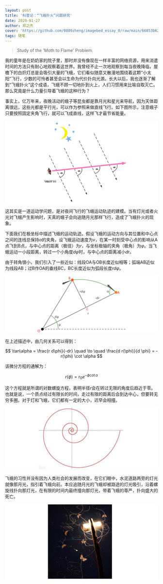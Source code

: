 ```yaml
---
layout: post
title: '科普记：“飞蛾扑火”问题研究'
date: 2020-01-27
author: 郑之杰
cover: 'https://github.com/0809zheng/imagebed_essay_0/raw/main/66853b62d9c307b7e968652e.png'
tags: 随笔
---
```


> Study of the 'Moth to Flame' Problem.

我的童年是在奶奶家的院子里，那时并没有像现在一样丰富的网络资源，用来消遣时间的方法只有耐心地观察着这世界。我曾经不止一次地观察到每当夜晚降临，屋檐下的白炽灯总是会吸引大量的飞蛾，它们看似随意又散漫地围绕着这颗“小太阳”飞行，少数的可怜者甚至会以生命为代价扑向光源。长大以后，我也逐渐了解到“飞蛾扑火”这个成语，飞蛾不顾一切地扑到火上，人们习惯用来比喻自取灭亡。那么究竟是什么力量引导着飞蛾的这种行为？

事实上，亿万年来，夜晚活动的蛾子等昆虫都是靠月光和星光来导航，因为天体距离很远，这些光都是平行光，可以作为参照来做直线飞行。如下图所示，注意蛾子只要按照固定夹角飞行，就可以飞成直线，这样飞才最节省能量。

![](https://github.com/0809zheng/imagebed_essay_0/raw/main/668539ded9c307b7e9652d07.png)

这其实是一道运动学问题，是对夜间飞行的飞蛾运动轨迹的建模。当有灯光或者火光对飞蛾产生影响时，天真的蛾子会向追随月光那样飞行，造成了飞蛾扑火的现象。

下面我们在极坐标中描述飞蛾的运动轨迹。假设飞蛾的运动方向与其位置和中心点之间的连线总保持$α$的夹角，设飞蛾运动速度为$v$，在某一时刻受中心点的影响从A点飞到B点，与中心点的距离（极径）为$r$，与坐标极轴的夹角（极角）为$φ$。当飞蛾运动一小段距离，转过一个小角度$dφ$时，与中心点的距离减小$dr$。

由于转角很小，我们引入了一些近似：线段OA与OB长度近似相等；弧端AB近似为线段AB；过B作OA的垂线BC，BC长度近似为弧段长度$rdφ$。

![](https://github.com/0809zheng/imagebed_essay_0/raw/main/66853a29d9c307b7e965d942.png)

在上述描述中，由几何关系可以得到：

$$
\tan\alpha = \frac{r d\phi}{-dr} \quad \to \quad \frac{d r(\phi)}{d \phi} = -r(\phi) \cot \alpha
$$

该微分方程的通解为：

$$
r(\phi) = r_0 e^{-\phi \cot \alpha}
$$

这个方程就是所谓的对数螺旋方程，表明半径$r$会在转过无限的角度后趋近于零。也就是说，一个质点经过有限长的时间，走过有限的距离后会到达中心，但要转无穷多圈。对于灯和飞蛾，它们都有一定的大小，迟早会相撞。

![](https://github.com/0809zheng/imagebed_essay_0/raw/main/66853af9d9c307b7e967965b.png)

飞蛾的习性并没有因为人类社会的发展而改变，在它们眼中，水泥道路两旁的灯光就像那月光，指引着飞蛾向前。本应追随月光的飞蛾却被路途的灯光吸引，沿着螺旋线扑向那灯光，在有限的时间内最终撞向那灯光，带着飞蛾的尊严，扑向盛大的死亡。

![](https://github.com/0809zheng/imagebed_essay_0/raw/main/66853b1cd9c307b7e967e1e0.png)
